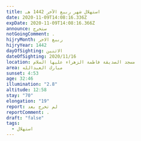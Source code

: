 ```yaml
---
title: استهلال شهر ربيع الآخر 1442 هـ
date: 2020-11-09T14:08:16.336Z
expDate: 2020-11-09T14:08:16.366Z
announce: ستخرج
notGoingComment: .
hijryMonth: ربيع الاخر
hijryYear: 1442
dayOfSighting: الاثنين
dateOfSighting: 2020/11/16
location: مسجد الصديقة فاطمة الزهراء عليها السلام
area: مبارك العبدالله
sunset: 4:53
age: 32:46
illumination: "2.8"
altitude: 12:58
stay: "70"
elongation: "19"
report: لم تخرج بعد
reportComment: .
draft: "false"
tags:
  - استهلال
---
```

